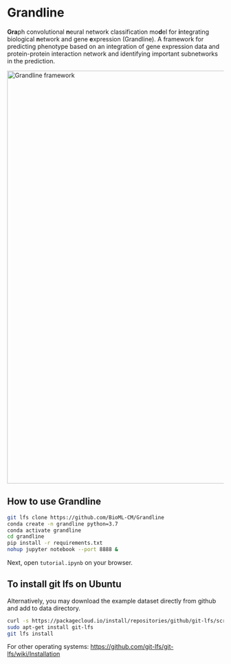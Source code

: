 # Grandline
**Gra**ph convolutional **n**eural network classification mo**d**el for **i**ntegrating biological **n**etwork and gene **e**xpression (Grandline). A framework for predicting phenotype based on an integration of gene expression data and protein-protein interaction network and identifying important subnetworks in the prediction.

<img width="959" alt="Grandline framework" src="https://user-images.githubusercontent.com/76929527/103628608-d9dd7480-4f71-11eb-9978-2606747865c8.png">

## How to use Grandline
```bash
git lfs clone https://github.com/BioML-CM/Grandline
conda create -n grandline python=3.7
conda activate grandline
cd grandline
pip install -r requirements.txt
nohup jupyter notebook --port 8888 &
```
Next, open `tutorial.ipynb` on your browser.

## To install git lfs on Ubuntu
Alternatively, you may download the example dataset directly from github and add to data directory.
```bash
curl -s https://packagecloud.io/install/repositories/github/git-lfs/script.deb.sh | sudo bash
sudo apt-get install git-lfs
git lfs install
```
For other operating systems: https://github.com/git-lfs/git-lfs/wiki/Installation
